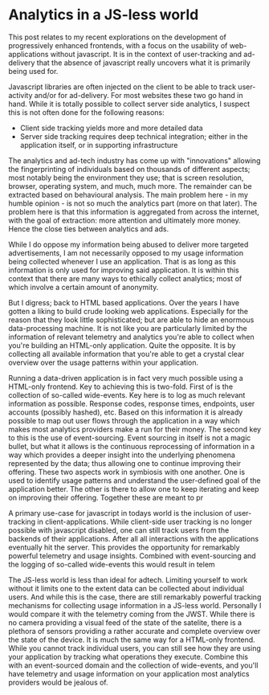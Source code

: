 Analytics in a JS-less world
==================

This post relates to my recent explorations on the development of progressively enhanced frontends, with a focus on the usability of web-applications without javascript. It is in the context of user-tracking and ad-delivery that the absence of javascript really uncovers what it is primarily being used for.

Javascript libraries are often injected on the client to be able to track user-activity and/or for ad-delivery. For most websites these two go hand in hand. While it is totally possible to collect server side analytics, I suspect this is not often done for the following reasons:

- Client side tracking yields more and more detailed data
- Server side tracking requires deep technical integration; either in the application itself, or in supporting infrastructure

The analytics and ad-tech industry has come up with "innovations" allowing the fingerprinting of individuals based on thousands of different aspects; most notably being the environment they use; that is screen resolution, browser, operating system, and much, much more. The remainder can be extracted based on behavioural analysis. The main problem here - in my humble opinion - is not so much the analytics part (more on that later). The problem here is that this information is aggregated from across the internet, with the goal of extraction: more attention and ultimately more money. Hence the close ties between analytics and ads.

While I do oppose my information being abused to deliver more targeted advertisements, I am not necessarily opposed to my usage information being collected whenever I use an application. That is as long as this information is only used for improving said application. It is within this context that there are many ways to ethically collect analytics; most of which involve a certain amount of anonymity.

But I digress; back to HTML based applications. Over the years I have gotten a liking to build crude looking web applications. Especially for the reason that they look little sophisticated; but are able to hide an enormous data-processing machine. It is not like you are particularly limited by the information of relevant telemetry and analytics you're able to collect when you're building an HTML-only application. Quite the opposite. It is by collecting all available information that you're able to get a crystal clear overview over the usage patterns within your application.

Running a data-driven application is in fact very much possible using a HTML-only frontend. Key to achieving this is two-fold. First of is the collection of so-called wide-events. Key here is to log as much relevant information as possible. Response codes, response times, endpoints, user accounts (possibly hashed), etc. Based on this information it is already possible to map out user flows through the application in a way which makes most analytics providers make a run for their money. The second key to this is the use of event-sourcing. Event sourcing in itself is not a magic bullet, but what it allows is the continuous reprocessing of information in a way which provides a deeper insight into the underlying phenomena represented by the data; thus allowing one to continue improving their offering. These two aspects work in symbiosis with one another. One is used to identify usage patterns and understand the user-defined goal of the application better. The other is there to allow one to keep iterating and keep on improving their offering. Together these are meant to pr


A primary use-case for javascript in todays world is the inclusion of user-tracking in client-applications. While client-side user tracking is no longer possible with javascript disabled, one can still track users from the backends of their applications. After all all interactions with the applications eventually hit the server. This provides the opportunity for remarkably powerful telemetry and usage insights. Combined with event-sourcing and the logging of so-called wide-events this would result in telem

The JS-less world is less than ideal for adtech. Limiting yourself to work without it limits one to the extent data can be collected about individual users. And while this is the case, there are still remarkably powerful tracking mechanisms for collecting usage information in a JS-less world. Personally I would compare it with the telemetry coming from the JWST. While there is no camera providing a visual feed of the state of the satelite, there is a plethora of sensors providing a rather accurate and complete overview over the state of the device. It is much the same way for a HTML-only frontend. While you cannot track individual users, you can still see how they are using your application by tracking what operations they execute. Combine this with an event-sourced domain and the collection of wide-events, and you'll have telemetry and usage information on your application most analytics providers would be jealous of.
